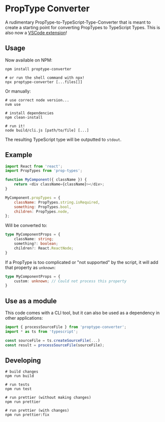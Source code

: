 # PropType Converter

A rudimentary PropType-to-TypeScript-Type-Converter that is meant to create a starting point for converting PropTypes to TypeScript Types. This is also now a [VSCode extension](https://marketplace.visualstudio.com/items?itemName=robballou.vscode-pt-converter)!

## Usage

Now available on NPM:

```shell
npm install proptype-converter

# or run the shell command with npx!
npx proptype-converter [...files[]]
```

Or manually:

```shell
# use correct node version...
nvm use

# install dependencies
npm clean-install

# run it!
node build/cli.js [path/to/file] [...]
```

The resulting TypeScript type will be outputted to `stdout`.

## Example

```JavaScript
import React from 'react';
import PropTypes from 'prop-types';

function MyComponent({ className }) {
	return <div className={className}></div>;
}

MyComponent.propTypes = {
	className: PropTypes.string.isRequired,
	something: PropTypes.bool,
	children: PropTypes.node,
};
```

Will be converted to:

```TypeScript
type MyComponentProps = {
	className: string;
	something?: boolean;
	children?: React.ReactNode;
}
```

If a PropType is too complicated or "not supported" by the script, it will add that property as `unknown`:

```TypeScript
type MyComponentProps = {
	custom: unknown; // Could not process this property
}
```

## Use as a module

This code comes with a CLI tool, but it can also be used as a dependency in other applications:

```TypeScript
import { processSourceFile } from 'proptype-converter';
import * as ts from 'typescript';

const sourceFile = ts.createSourceFile(...)
const result = processSourceFile(sourceFile);
```

## Developing

```Shell
# build changes
npm run build

# run tests
npm run test

# run prettier (without making changes)
npm run prettier

# run prettier (with changes)
npm run prettier:fix
```
